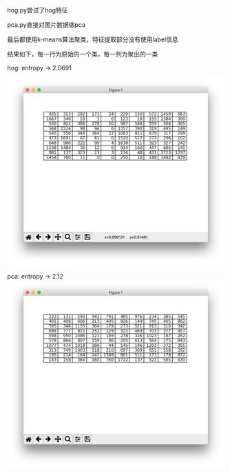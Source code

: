 hog.py尝试了hog特征

pca.py直接对图片数据做pca

最后都使用k-means算法聚类，特征提取部分没有使用label信息

结果如下，每一行为原始的一个类，每一列为聚出的一类

hog: entropy -> 2.0691

![hog](hog.png)

pca: entropy -> 2.12![pca](pca.png)